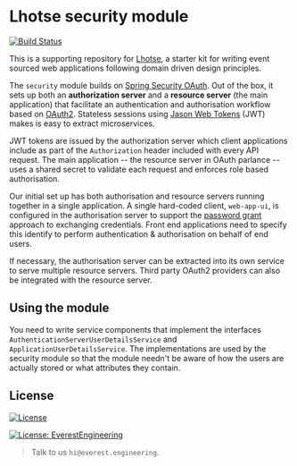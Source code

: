 # Lhotse security module
[![Build Status](https://travis-ci.com/everest-engineering/lhotse-security.svg?branch=master)](https://travis-ci.com/everest-engineering/lhotse-security)

This is a supporting repository for [Lhotse](https://github.com/everest-engineering/lhotse), a starter kit for writing event sourced web applications following domain driven design principles.

The `security` module builds on 
[Spring Security OAuth](https://projects.spring.io/spring-security-oauth/docs/oauth2.html).
Out of the box, it sets up both an __authorization server__ and a __resource server__ (the main application) that 
facilitate an authentication and authorisation workflow based on [OAuth2](https://oauth.net/2/). Stateless sessions 
using [Jason Web Tokens](https://jwt.io/) (JWT) makes is easy to extract microservices.

JWT tokens are issued by the authorization server which client applications include as part of the `Authorization`
header included with every API request. The main application -- the resource server in OAuth parlance -- uses a shared
secret to validate each request and enforces role based authorisation.

Our initial set up has both authorisation and resource servers running together in a single application.  A single 
hard-coded client, `web-app-ui`, is configured in the authorisation server to support the 
[password grant](https://oauth.net/2/grant-types/password/) approach to exchanging credentials. Front end applications 
need to specify this identify to perform authentication & authorisation on behalf of end users.

If necessary, the authorisation server can be extracted into its own service to serve multiple resource servers. Third
party OAuth2 providers can also be integrated with the resource server.

## Using the module
You need to write service components that implement the interfaces `AuthenticationServerUserDetailsService` 
and `ApplicationUserDetailsService`. The implementations are used by the security module so that the module needn't be
aware of how the users are actually stored or what attributes they contain.


## License
[![License](https://img.shields.io/badge/License-Apache%202.0-blue.svg)](https://opensource.org/licenses/Apache-2.0)

[![License: EverestEngineering](https://img.shields.io/badge/Copyright%20%C2%A9-EVERESTENGINEERING-blue)](https://everest.engineering)

>Talk to us `hi@everest.engineering`.

